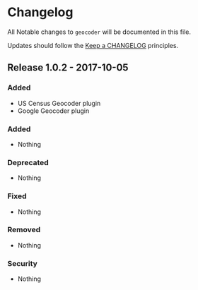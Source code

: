 # Changelog

All Notable changes to `geocoder` will be documented in this file.

Updates should follow the [Keep a CHANGELOG](http://keepachangelog.com/) principles.

## Release 1.0.2 - 2017-10-05

### Added
- US Census Geocoder plugin
- Google Geocoder plugin

### Added
- Nothing

### Deprecated
- Nothing

### Fixed
- Nothing

### Removed
- Nothing

### Security
- Nothing
